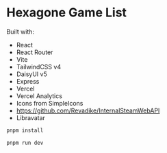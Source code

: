 # Hexagone Game List

Built with:

- React
- React Router
- Vite
- TailwindCSS v4
- DaisyUI v5
- Express
- Vercel
- Vercel Analytics
- Icons from SimpleIcons
- https://github.com/Revadike/InternalSteamWebAPI
- Libravatar

```sh
pnpm install

pnpm run dev
```

